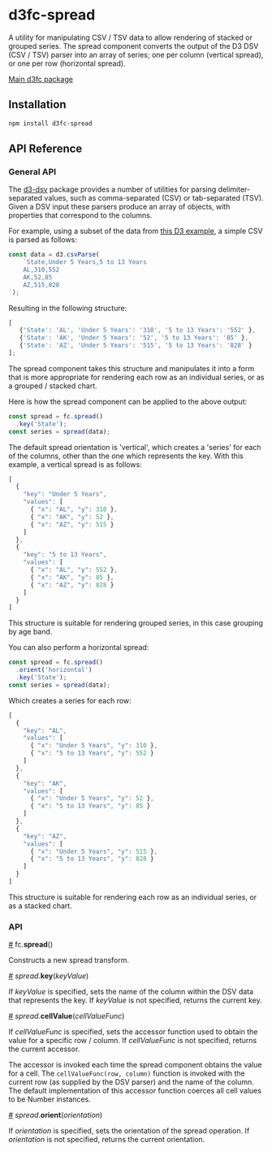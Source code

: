 # d3fc-spread

A utility for manipulating CSV / TSV data to allow rendering of stacked or grouped series. The spread component converts the output of the D3 DSV (CSV / TSV) parser into an array of series; one per column (vertical spread), or one per row (horizontal spread).

[Main d3fc package](https://github.com/ScottLogic/d3fc)

## Installation

```bash
npm install d3fc-spread
```

## API Reference

### General API

The [d3-dsv](https://github.com/d3/d3-dsv) package provides a number of utilities for parsing delimiter-separated values, such as comma-separated (CSV) or tab-separated (TSV). Given a DSV input these parsers produce an array of objects, with properties that correspond to the columns.

For example, using a subset of the data from [this D3 example](https://bl.ocks.org/mbostock/3887051), a simple CSV is parsed as follows:

```javascript
const data = d3.csvParse(
    `State,Under 5 Years,5 to 13 Years
    AL,310,552
    AK,52,85
    AZ,515,828
`);
```

Resulting in the following structure:

```javascript
[
   {'State': 'AL', 'Under 5 Years': '310', '5 to 13 Years': '552' },
   {'State': 'AK', 'Under 5 Years': '52', '5 to 13 Years': '85' },
   {'State': 'AZ', 'Under 5 Years': '515', '5 to 13 Years': '828' }
];
```

The spread component takes this structure and manipulates it into a form that is more appropriate for rendering each row as an individual series, or as a grouped / stacked chart.

Here is how the spread component can be applied to the above output:

```javascript
const spread = fc.spread()
  .key('State');
const series = spread(data);
```

The default spread orientation is 'vertical', which creates a 'series' for each of the columns, other than the one which represents the key. With this example, a vertical spread is as follows:

```javascript
[
  {
    "key": "Under 5 Years",
    "values": [
      { "x": "AL", "y": 310 },
      { "x": "AK", "y": 52 },
      { "x": "AZ", "y": 515 }
    ]
  },
  {
    "key": "5 to 13 Years",
    "values": [
      { "x": "AL", "y": 552 },
      { "x": "AK", "y": 85 },
      { "x": "AZ", "y": 828 }
    ]
  }
]
```

This structure is suitable for rendering grouped series, in this case grouping by age band.

You can also perform a horizontal spread:

```javascript
const spread = fc.spread()
  .orient('horizontal')
  .key('State');
const series = spread(data);
```

Which creates a series for each row:

```javascript
[
  {
    "key": "AL",
    "values": [
      { "x": "Under 5 Years", "y": 310 },
      { "x": "5 to 13 Years", "y": 552 }
    ]
  },
  {
    "key": "AK",
    "values": [
      { "x": "Under 5 Years", "y": 52 },
      { "x": "5 to 13 Years", "y": 85 }
    ]
  },
  {
    "key": "AZ",
    "values": [
      { "x": "Under 5 Years", "y": 515 },
      { "x": "5 to 13 Years", "y": 828 }
    ]
  }
]
```

This structure is suitable for rendering each row as an individual series, or as a stacked chart.

### API

<a name="spread" href="#spread">#</a> fc.**spread**()

Constructs a new spread transform.

<a name="spread_key" href="#spread_key">#</a> *spread*.**key**(*keyValue*)

If *keyValue* is specified, sets the name of the column within the DSV data that represents the key. If *keyValue* is not specified, returns the current key.

<a name="spread_cellValue" href="#spread_cellValue">#</a> *spread*.**cellValue**(*cellValueFunc*)

If *cellValueFunc* is specified, sets the accessor function used to obtain the value for a specific row / column. If *cellValueFunc* is not specified, returns the current accessor.

The accessor is invoked each time the spread component obtains the value for a cell. The `cellValueFunc(row, column)` function is invoked with the current row (as supplied by the DSV parser) and the name of the column. The default implementation of this accessor function coerces all cell values to be Number instances.

<a name="spread_orient" href="#spread_orient">#</a> *spread*.**orient**(*orientation*)

If *orientation* is specified, sets the orientation of the spread operation. If *orientation* is not specified, returns the current orientation.
